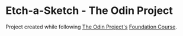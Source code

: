 # Etch-a-Sketch - The Odin Project

Project created while following [The Odin Project's](https://www.theodinproject.com/) [Foundation Course](https://www.theodinproject.com/paths/foundations/courses/foundations).